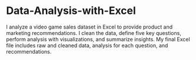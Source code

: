 # Data-Analysis-with-Excel
I analyze a video game sales dataset in Excel to provide product and marketing recommendations. I clean the data, define five key questions, perform analysis with visualizations, and summarize insights. My final Excel file includes raw and cleaned data, analysis for each question, and recommendations.
